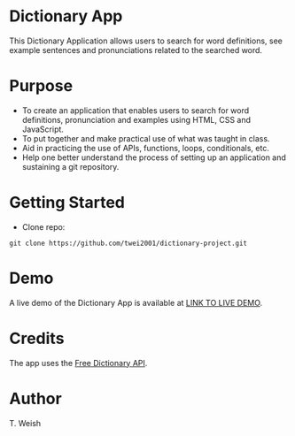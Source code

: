 # Dictionary App
This Dictionary Application allows users to search for word definitions, see example sentences and pronunciations related to the searched word.

# Purpose
- To create an application that enables users to search for word definitions, pronunciation and examples using HTML, CSS and JavaScript.
- To put together and make practical use of what was taught in class.
- Aid in practicing the use of APIs, functions, loops, conditionals, etc. 
- Help one better understand the process of setting up an application and sustaining a git repository.

# Getting Started
- Clone repo:
```
git clone https://github.com/twei2001/dictionary-project.git
``` 
# Demo
A live demo of the Dictionary App is available at [LINK TO LIVE DEMO](https://twei2001.github.io/dictionary-project/).

# Credits
The app uses the [Free Dictionary API](https://dictionaryapi.dev).

# Author
T. Weish
